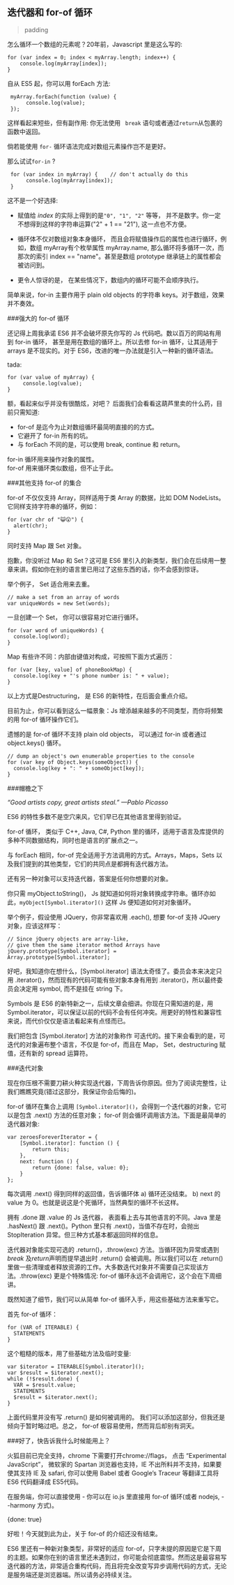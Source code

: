 ## 迭代器和 for-of 循环  

> padding  

怎么循环一个数组的元素呢？20年前，Javascript 里是这么写的: 

    for (var index = 0; index < myArray.length; index++) {
        console.log(myArray[index]);
    }  
    
自从 ES5 起，你可以用 forEach 方法:  
 
     myArray.forEach(function (value) {
          console.log(value);
     });
     
这样看起来短些，但有副作用: 你无法使用 ``` break``` 语句或者通过```return```从包裹的函数中返回。  
  
倘若能使用 ```for-``` 循环语法完成对数组元素操作岂不是更好。 
 
那么试试```for-in``` ?  
 
     for (var index in myArray) {    // don't actually do this
          console.log(myArray[index]);
     }  
     
这不是一个好选择:  
 
+ 赋值给 *index* 的实际上得到的是```"0", "1", "2"``` 等等， 并不是数字。你一定不想得到这样的字符串运算("2" + 1 == "21"), 这一点也不方便。  

+ 循环体不仅对数组对象本身循环， 而且会将赋值操作后的属性也进行循环，例如，数组 myArray有个枚举属性 myArray.name, 那么循环将多循环一次，而那次的索引 index == "name"。甚至是数组 prototype 继承链上的属性都会被访问到。  

+ 更令人惊讶的是， 在某些情况下，数组内的循环可能不会顺序执行。  

简单来说，for-in 主要作用于 plain old objects 的字符串 keys。对于数组，效果并不奏效。  

###强大的 for-of 循环  

还记得上周我承诺 ES6 并不会破坏原先你写的 Js 代码吧。数以百万的网站有用到 for-in 循环， 甚至是用在数组的循环上。所以去修 for-in 循环，让其适用于 arrays 是不现实的。对于 ES6，改进的唯一办法就是引入一种新的循环语法。  

tada:  

    for (var value of myArray) {
         console.log(value);
    }  
    
额，看起来似乎并没有很酷炫，对吧？ 后面我们会看看这葫芦里卖的什么药，目前只需知道:  

+ for-of 是迄今为止对数组循环最简明直接的的方式。  
+ 它避开了 for-in 所有的坑。  
+ 与 forEach 不同的是，可以使用 break, continue 和 return。  

for-in 循环用来操作对象的属性。  
for-of 用来循环类似数组，但不止于此。  

###其他支持 for-of 的集合  

for-of 不仅仅支持 Array，同样适用于类 Array 的数据，比如 DOM NodeLists。  
它同样支持字符串的循环，例如：  

    for (var chr of "😺😲") {
      alert(chr);
    }  
    
同时支持 Map 跟 Set 对象。 

抱歉，你没听过 Map 和 Set？这可是 ES6 里引入的新类型，我们会在后续用一整章来讲。假如你在别的语言里已用过了这些东西的话，你不会感到惊讶。  

举个例子， Set 适合用来去重。  

    // make a set from an array of words
    var uniqueWords = new Set(words);  
    
一旦创建一个 Set， 你可以很容易对它进行循环。  

    for (var word of uniqueWords) {
      console.log(word);
    }  
    
Map 有些许不同：内部由键值对构成，可按照下面方式遍历：  

    for (var [key, value] of phoneBookMap) {
      console.log(key + "'s phone number is: " + value);
    }  
    
以上方式是Destructuring， 是 ES6 的新特性，在后面会重点介绍。  

目前为止，你可以看到这么一幅景象：Js 增添越来越多的不同类型，而你将频繁的用 for-of 循环操作它们。  

遗憾的是 for-of 循环不支持 plain old objects， 可以通过 for-in 或者通过 object.keys() 循环。  

    // dump an object's own enumerable properties to the console
    for (var key of Object.keys(someObject)) {
      console.log(key + ": " + someObject[key]);
    }
    
###帽檐之下    

*“Good artists copy, great artists steal.” —Pablo Picasso*  

ES6 的特性多数不是空穴来风，它们早已在其他语言里得到验证。  

for-of 循环， 类似于 C++, Java, C#, Python 里的循环，适用于语言及库提供的多种不同数据结构，同时也是语言的扩展点之一。  

与 forEach 相同，for-of 完全适用于方法调用的方式。Arrays，Maps，Sets 以及我们提到的其他类型，它们的共同点是都拥有迭代器方法。  

还有另一种对象可以支持迭代器，答案是任何你想要的对象。

你只需 myObject.toString()， Js 就知道如何将对象转换成字符串。循环亦如此，```myObject[Symbol.iterator]()``` 这样 Js 便知道如何对对象循环。  

举个例子，假设使用 JQuery，你非常喜欢用 .each(), 想要 for-of 支持 JQuery 对象，应该这样写：  

    // Since jQuery objects are array-like,
    // give them the same iterator method Arrays have
    jQuery.prototype[Symbol.iterator] =
    Array.prototype[Symbol.iterator];  
    
好吧，我知道你在想什么，[Symbol.iterator] 语法太奇怪了。委员会本来决定只用 .iterator()，然而现有的代码可能有些对象本身有用到 .iterator()，所以最终委员会决定用 symbol,  而不是挂在 string 下。  

Symbols 是 ES6 的新特新之一，后续文章会细讲。你现在只需知道的是，用 Symbol.iterator，可以保证以前的代码不会有任何冲突。用更好的特性和兼容性来说，而代价仅仅是语法看起来有点怪而已。  

我们把包含 [Symbol.iterator] 方法的对象称作 可迭代的。接下来会看到的是，可迭代的对象遍布整个语言，不仅是 for-of，而且在 Map， Set，destructuring 赋值，还有新的 spread 运算符。  

###迭代对象  

现在你压根不需要刀耕火种实现迭代器，下周告诉你原因。但为了阅读完整性，让我们瞧瞧究竟(错过这部分，我保证你会后悔的)。  

for-of 循环在集合上调用 ```[Symbol.iterator]()```，会得到一个迭代器的对象，它可以是包含 .next() 方法的任意对象； for-of 则会循环调用该方法。下面是最简单的迭代器对象:  

    var zeroesForeverIterator = {
        [Symbol.iterator]: function () {
            return this;
        },
        next: function () {
            return {done: false, value: 0};
        }
    };  
    
每次调用  .next() 得到同样的返回值，告诉循环体 a) 循环还没结束。 b) next 的 value 为 0。也就是说这是个死循环，当然典型的循环不长这样。  

拥有 .done 跟 .value 的 Js 迭代器， 表面看上去与其他语言的不同。Java 里是 .hasNext() 跟 .next()。Python 里只有 .next()，当值不存在时，会抛出 StopIteration 异常。但三种方式基本都返回同样的信息。  

迭代器对象能实现可选的  .return()，.throw(exc) 方法。当循环因为异常或遇到*break* 及*return*声明而提早退出时 .return() 会被调用。所以我们可以在 .return() 里做一些清理或者释放资源的工作。大多数迭代对象并不需要自己实现该方法。.throw(exc) 更是个特殊情况: for-of 循环永远不会调用它，这个会在下周细讲。  

既然知道了细节，我们可以从简单 for-of 循环入手，用这些基础方法来重写它。  

首先 for-of 循环：  

    for (VAR of ITERABLE) {
      STATEMENTS
    }
    
这个粗糙的版本，用了些基础方法及临时变量:  

    var $iterator = ITERABLE[Symbol.iterator]();
    var $result = $iterator.next();
    while (!$result.done) {
      VAR = $result.value;
      STATEMENTS
      $result = $iterator.next();
    }

上面代码里并没有写 .return() 是如何被调用的。 我们可以添加这部分，但我还是倾向于暂时略过吧。总之， for-of 极容易使用，然而背后却别有洞天。  

###好了，快告诉我什么时候能用上？  

火狐目前已完全支持，chrome 下需要打开chrome://flags， 点击 “Experimental JavaScript”， 微软家的 Spartan 浏览器也支持，IE 不出所料并不支持，如果要使其支持 IE 及 safari,  你可以使用 Babel 或者  Google’s Traceur 等翻译工具将 ES6 代码翻译成 ES5代码。  

在服务端，你可以直接使用 - 你可以在 io.js 里直接用 for-of 循环(或者 nodejs,  --harmony 方式)。  

{done: true}

好啦！今天就到此为止，关于 for-of 的介绍还没有结束。  

ES6 里还有一种新对象类型，非常好的适应 for-of，只字未提的原因是它是下周的主题。如果你在别的语言里还未遇到过，你可能会彻底震惊。然而这是最容易写迭代器的方法，非常适合重构代码，而且将完全改变写异步调用代码的方式，无论是服务端还是浏览器端。所以请务必持续关注。